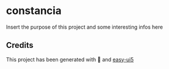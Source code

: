 # constancia

Insert the purpose of this project and some interesting infos here

## Credits

This project has been generated with 💙 and [easy-ui5](https://github.com/SAP)
